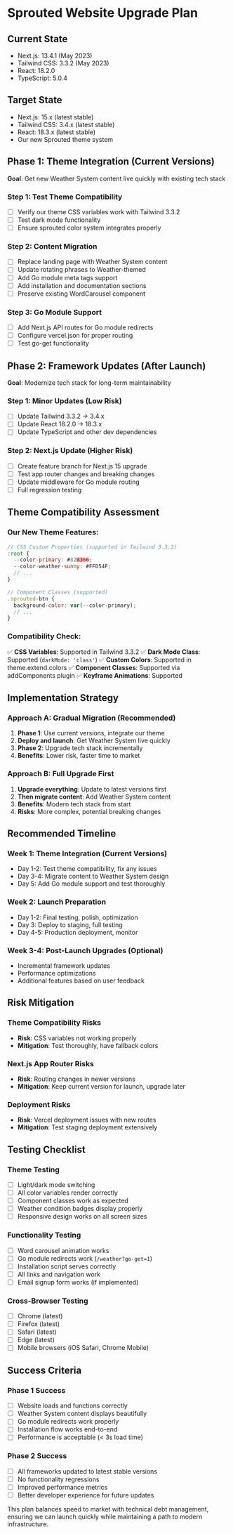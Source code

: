 # Sprouted Website Upgrade Plan

## Current State
- Next.js: 13.4.1 (May 2023)
- Tailwind CSS: 3.3.2 (May 2023)
- React: 18.2.0
- TypeScript: 5.0.4

## Target State
- Next.js: 15.x (latest stable)
- Tailwind CSS: 3.4.x (latest stable)
- React: 18.3.x (latest stable)
- Our new Sprouted theme system

## Phase 1: Theme Integration (Current Versions)
**Goal**: Get new Weather System content live quickly with existing tech stack

### Step 1: Test Theme Compatibility
- [ ] Verify our theme CSS variables work with Tailwind 3.3.2
- [ ] Test dark mode functionality
- [ ] Ensure sprouted color system integrates properly

### Step 2: Content Migration
- [ ] Replace landing page with Weather System content
- [ ] Update rotating phrases to Weather-themed
- [ ] Add Go module meta tags support
- [ ] Add installation and documentation sections
- [ ] Preserve existing WordCarousel component

### Step 3: Go Module Support
- [ ] Add Next.js API routes for Go module redirects
- [ ] Configure vercel.json for proper routing
- [ ] Test go-get functionality

## Phase 2: Framework Updates (After Launch)
**Goal**: Modernize tech stack for long-term maintainability

### Step 1: Minor Updates (Low Risk)
- [ ] Update Tailwind 3.3.2 → 3.4.x
- [ ] Update React 18.2.0 → 18.3.x
- [ ] Update TypeScript and other dev dependencies

### Step 2: Next.js Update (Higher Risk)
- [ ] Create feature branch for Next.js 15 upgrade
- [ ] Test app router changes and breaking changes
- [ ] Update middleware for Go module routing
- [ ] Full regression testing

## Theme Compatibility Assessment

### Our New Theme Features:
```javascript
// CSS Custom Properties (supported in Tailwind 3.3.2)
:root {
  --color-primary: #82B366;
  --color-weather-sunny: #FFD54F;
  // ...
}

// Component Classes (supported)
.sprouted-btn {
  background-color: var(--color-primary);
  // ...
}
```

### Compatibility Check:
✅ **CSS Variables**: Supported in Tailwind 3.3.2
✅ **Dark Mode Class**: Supported (`darkMode: 'class'`)
✅ **Custom Colors**: Supported in theme.extend.colors
✅ **Component Classes**: Supported via addComponents plugin
✅ **Keyframe Animations**: Supported

## Implementation Strategy

### Approach A: Gradual Migration (Recommended)
1. **Phase 1**: Use current versions, integrate our theme
2. **Deploy and launch**: Get Weather System live quickly
3. **Phase 2**: Upgrade tech stack incrementally
4. **Benefits**: Lower risk, faster time to market

### Approach B: Full Upgrade First
1. **Upgrade everything**: Update to latest versions first
2. **Then migrate content**: Add Weather System content
3. **Benefits**: Modern tech stack from start
4. **Risks**: More complex, potential breaking changes

## Recommended Timeline

### Week 1: Theme Integration (Current Versions)
- Day 1-2: Test theme compatibility, fix any issues
- Day 3-4: Migrate content to Weather System design
- Day 5: Add Go module support and test thoroughly

### Week 2: Launch Preparation
- Day 1-2: Final testing, polish, optimization
- Day 3: Deploy to staging, full testing
- Day 4-5: Production deployment, monitor

### Week 3-4: Post-Launch Upgrades (Optional)
- Incremental framework updates
- Performance optimizations
- Additional features based on user feedback

## Risk Mitigation

### Theme Compatibility Risks
- **Risk**: CSS variables not working properly
- **Mitigation**: Test thoroughly, have fallback colors

### Next.js App Router Risks
- **Risk**: Routing changes in newer versions
- **Mitigation**: Keep current version for launch, upgrade later

### Deployment Risks
- **Risk**: Vercel deployment issues with new routes
- **Mitigation**: Test staging deployment extensively

## Testing Checklist

### Theme Testing
- [ ] Light/dark mode switching
- [ ] All color variables render correctly
- [ ] Component classes work as expected
- [ ] Weather condition badges display properly
- [ ] Responsive design works on all screen sizes

### Functionality Testing
- [ ] Word carousel animation works
- [ ] Go module redirects work (`/weather?go-get=1`)
- [ ] Installation script serves correctly
- [ ] All links and navigation work
- [ ] Email signup form works (if implemented)

### Cross-Browser Testing
- [ ] Chrome (latest)
- [ ] Firefox (latest)
- [ ] Safari (latest)
- [ ] Edge (latest)
- [ ] Mobile browsers (iOS Safari, Chrome Mobile)

## Success Criteria

### Phase 1 Success
- [ ] Website loads and functions correctly
- [ ] Weather System content displays beautifully
- [ ] Go module redirects work properly
- [ ] Installation flow works end-to-end
- [ ] Performance is acceptable (< 3s load time)

### Phase 2 Success
- [ ] All frameworks updated to latest stable versions
- [ ] No functionality regressions
- [ ] Improved performance metrics
- [ ] Better developer experience for future updates

This plan balances speed to market with technical debt management, ensuring we can launch quickly while maintaining a path to modern infrastructure.